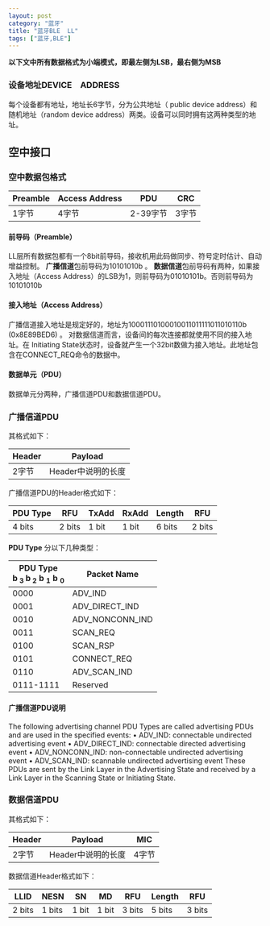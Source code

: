 ```yaml
---
layout: post
category: "蓝牙"
title: "蓝牙BLE  LL"
tags: ["蓝牙,BLE"]
---
```


**以下文中所有数据格式为小端模式，即最左侧为LSB，最右侧为MSB**
### 设备地址DEVICE　ADDRESS

每个设备都有地址，地址长6字节，分为公共地址（ public device address）和随机地址（random device address）两类。设备可以同时拥有这两种类型的地址。

## 空中接口

### 空中数据包格式

Preamble|Access Address|PDU|CRC
---|---|---|---
1字节|4字节|2-39字节|3字节



#### 前导码（Preamble）

LL层所有数据包都有一个8bit前导码，接收机用此码做同步、符号定时估计、自动增益控制。
**广播信道**包前导码为10101010b 。
**数据信道**包前导码有两种，如果接入地址（Access
Address）的LSB为1，则前导码为01010101b。否则前导码为10101010b

#### 接入地址（Access Address）

广播信道接入地址是规定好的，地址为10001110100010011011111011010110b (0x8E89BED6) 。
对数据信道而言，设备间的每次连接都就使用不同的接入地址。在 Initiating State状态时，设备就产生一个32bit数做为接入地址。此地址包含在CONNECT_REQ命令的数据中。

#### 数据单元（PDU）
数据单元分两种，广播信道PDU和数据信道PDU。

### 广播信道PDU

其格式如下：

|Header|Payload|
|---|---|
|2字节|Header中说明的长度|

广播信道PDU的Header格式如下：

|PDU Type|RFU|TxAdd|RxAdd|Length|RFU|
|---|---|---|---|---|---|
|4 bits|2 bits|1 bit|1 bit|6 bits|2 bits|

**PDU Type** 分以下几种类型：


|PDU Type<br> b<sub> 3 </sub>b<sub> 2</sub> b <sub>1</sub> b <sub>0</sub>|Packet Name|
|---|---|
|0000|ADV_IND|
|0001|ADV_DIRECT_IND|
|0010|ADV_NONCONN_IND|
|0011|SCAN_REQ|
|0100|SCAN_RSP|
|0101|CONNECT_REQ|
|0110|ADV_SCAN_IND|
|0111-1111|Reserved|

#### 广播信道PDU说明
The following advertising channel PDU Types are called advertising PDUs and
are used in the specified events:
• ADV_IND: connectable undirected advertising event
• ADV_DIRECT_IND: connectable directed advertising event
• ADV_NONCONN_IND: non-connectable undirected advertising event
• ADV_SCAN_IND: scannable undirected advertising event
These PDUs are sent by the Link Layer in the Advertising State and received
by a Link Layer in the Scanning State or Initiating State.

### 数据信道PDU

其格式如下：


|Header|Payload|MIC|
|---|---|---|
|2字节|Header中说明的长度|4字节|

数据信道Header格式如下：

|LLID|NESN|SN|MD|RFU|Length|RFU|
|---|---|---|---|---|---|---|
|2 bits|1 bits|1 bit|1 bit|3 bits|5 bits|3 bits|
